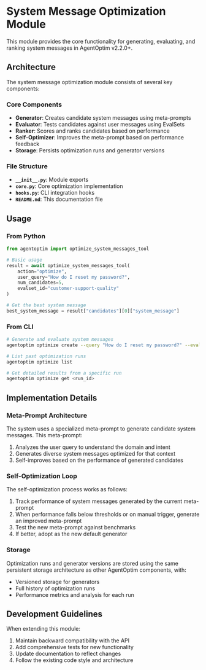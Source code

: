 # System Message Optimization Module

This module provides the core functionality for generating, evaluating, and ranking system messages in AgentOptim v2.2.0+.

## Architecture

The system message optimization module consists of several key components:

### Core Components

- **Generator**: Creates candidate system messages using meta-prompts
- **Evaluator**: Tests candidates against user messages using EvalSets
- **Ranker**: Scores and ranks candidates based on performance
- **Self-Optimizer**: Improves the meta-prompt based on performance feedback
- **Storage**: Persists optimization runs and generator versions

### File Structure

- **`__init__.py`**: Module exports
- **`core.py`**: Core optimization implementation
- **`hooks.py`**: CLI integration hooks
- **`README.md`**: This documentation file

## Usage

### From Python

```python
from agentoptim import optimize_system_messages_tool

# Basic usage
result = await optimize_system_messages_tool(
    action="optimize",
    user_query="How do I reset my password?",
    num_candidates=5,
    evalset_id="customer-support-quality"
)

# Get the best system message
best_system_message = result["candidates"][0]["system_message"]
```

### From CLI

```bash
# Generate and evaluate system messages
agentoptim optimize create --query "How do I reset my password?" --evalset customer-support-quality

# List past optimization runs
agentoptim optimize list

# Get detailed results from a specific run
agentoptim optimize get <run_id>
```

## Implementation Details

### Meta-Prompt Architecture

The system uses a specialized meta-prompt to generate candidate system messages. This meta-prompt:

1. Analyzes the user query to understand the domain and intent
2. Generates diverse system messages optimized for that context
3. Self-improves based on the performance of generated candidates

### Self-Optimization Loop

The self-optimization process works as follows:

1. Track performance of system messages generated by the current meta-prompt
2. When performance falls below thresholds or on manual trigger, generate an improved meta-prompt
3. Test the new meta-prompt against benchmarks
4. If better, adopt as the new default generator

### Storage

Optimization runs and generator versions are stored using the same persistent storage architecture as other AgentOptim components, with:

- Versioned storage for generators
- Full history of optimization runs
- Performance metrics and analysis for each run

## Development Guidelines

When extending this module:

1. Maintain backward compatibility with the API
2. Add comprehensive tests for new functionality
3. Update documentation to reflect changes
4. Follow the existing code style and architecture